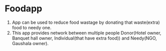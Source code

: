 # Foodapp
1. App can be used to reduce food wastage by donating that waste(extra) food to needy one.
2. This app provides network between multiple people Donor(Hotel owner, Banquet hall owner, Individual(that have extra food)) and Needy(NGO, Gaushala owner).


